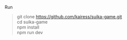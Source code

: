 Run
>git clone https://github.com/kairess/suika-game.git  
cd suika-game  
npm install  
npm run dev  